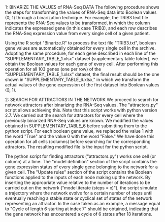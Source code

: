 1: BINARIZE THE VALUES of RNA-Seq DATA
The following procedure shows the steps for transforming the values of RNA-Seq data into Boolean values (0, 1) through a binarization technique. For example, the TRIB3 text file represents the RNA-Seq values to be transformed, in which the column indicates the expressed gene (in this case TRIB3), and each row describes the RNA-Seq expression value from every single cell of a given patient.

Using the R script "Binarize.R" to process the text file "TRIB3.txt", boolean gene values are automatically obtained for every single cell in the archive. Adopting the same procedure, for each gene described in each line of the "SUPPLEMENTARY_TABLE_1.xlsx" dataset (supplementary table folder), we obtain the Boolean values for each gene of every cell. After performing this operation for all 103 genes (one per row) of the "SUPPLEMENTARY_TABLE_1.xlsx" dataset, the final result should be the one shown in "SUPPLEMENTARY_TABLE_6.xlsx," in which we transform the actual values of the gene expression of the first dataset into Boolean values (0, 1).


2: SEARCH FOR ATTRACTORS IN THE NETWORK
We proceed to search for network attractors after binarizing the RNA-Seq values. The "attractors.py" script allows achieving this. Note that this script works with python version 2.7. We carried out the search for attractors for every cell where the previously binarized RNA-Seq values are known.  We modified the values obtained in  SUPPLEMENTARY_TABLE_6 before submitting them to the python script. For each boolean gene value, we replaced the value 1 with the word "True" and the value 0 with the word "False." We have done this operation for all cells (columns) before searching for the corresponding attractors. The resulting modified file is the input for the python script.


The python script for finding attractors ("attractors.py") works one cell (or column) at a time. The "model definition" section of the script contains the gene expression status of every single gene belonging to the network for a given cell. The "Update rules" section of the script contains the Boolean functions applied to the inputs of each node making up the network. By inserting the appropriate value relative to the number of iterations to be carried out on the network ("model.iterate (steps = x)"), the script simulate a trajectory where the network evolve for a certain number of steps until eventually reaching a stable state or cyclical set of states of the network representing an attractor. In the case taken as an example, a message equal to "Cycle of length 6 starting at index 7" should be obtained, indicating that the gene network has encountered a cycle of 6 states after 18 iterations.



